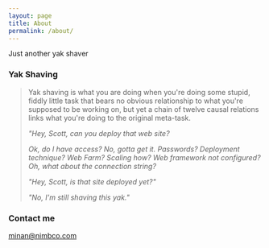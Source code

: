 ```yaml
---
layout: page
title: About
permalink: /about/
---
```


Just another yak shaver

### Yak Shaving

> Yak shaving is what you are doing when you're doing some stupid, fiddly little task that bears no obvious relationship to what you're supposed to be working on, but yet a chain of twelve causal relations links what you're doing to the original meta-task.
>
> *"Hey, Scott, can you deploy that web site?*
>
> *Ok, do I have access? No, gotta get it. Passwords? Deployment technique? Web Farm? Scaling how? Web framework not configured? Oh, what about the connection string?*
>
> *"Hey, Scott, is that site deployed yet?"*
>
> *"No, I'm still shaving this yak."*

### Contact me

[minan@nimbco.com](mailto:minan@nimbco.com)